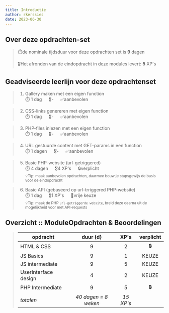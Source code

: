 ```yaml
---
title: Introductie
author: rkerssies
date: 2023-06-30
---
```


## Over deze opdrachten-set
> ⏱️de nominale tijdsduur voor deze opdrachten set is **9** dagen<br>
>
> 🎖️Het afronden van de eindopdracht in deze modules levert: **5** XP's<br>

## Geadviseerde leerlijn voor deze opdrachtenset
> 1.  Gallery maken met een eigen function<br>
> ⏱️ 1 dag &emsp; 🎖- &emsp; ✅aanbevolen

> 2. CSS-links genereren met eigen function<br>
> ⏱️ 1 dag &emsp; 🎖- &emsp; ✅aanbevolen

> 3. PHP-files inlezen met een eigen function<br>
> ⏱️ 1 dag &emsp; 🎖- &emsp; ✅aanbevolen

> 4. URL gestuurde content met GET-params in een function<br>
> ⏱️ 1 dagen &emsp; 🎖- &emsp; ✅aanbevolen

> 5. Basic PHP-website (url-getriggered)<br>
> ⏱️ 4 dagen &emsp; 🎖4 XP's &emsp; 🔒verplicht<br>
> <small>💡Tip: maak aanbevolen opdrachten, daarmee bouw je stapsgewijs de basis voor de eindopdracht</small>



> 6. Basic API (gebaseerd op url-trriggered PHP-website) <br>
> ⏱️ 1 dag &emsp; 🎖1 XP's &emsp; 🪽vrije keuze<br>
> <small>💡Tip: maak de PHP `url-getriggerde website`, breid deze daarna uit de mogelijkheid voor met API-requests</small>



##  Overzicht :: ModuleOpdrachten & Beoordelingen
> | **opdracht**         |     **duur (d)**     | **XP's**  |   **verplicht**   |
> |----------------------|:--------------------:|:-----------:|:-----------------:|
> | HTML & CSS           |          9           |      2      |        🔒         |
> | JS Basics            |          9           |      1      |       KEUZE       |
> | JS intermediate      |          9           |      5      |       KEUZE       |
> | UserInterface design |          4           |      2      |       KEUZE       |
> | PHP Intermediate     |          9           |      5      |        🔒         |
> | *totalen*            | *40 dagen = 8 weken* | *15 XP's* |                   |

